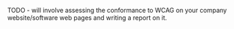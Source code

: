TODO - will involve assessing the conformance to WCAG on your company website/software web pages and writing a report on it.